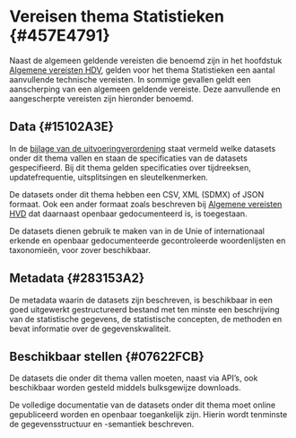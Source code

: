 # Vereisen thema Statistieken {#457E4791}

Naast de algemeen geldende vereisten die benoemd zijn in het hoofdstuk <a href='#207C051B'>Algemene vereisten HDV</a>, gelden voor het thema Statistieken een aantal aanvullende technische vereisten. In sommige gevallen geldt een aanscherping van een algemeen geldende vereiste. Deze aanvullende en aangescherpte vereisten zijn hieronder benoemd.<br/>

## Data {#15102A3E}

In de <a href='https://eur-lex.europa.eu/legal-content/NL/TXT/HTML/?uri=CELEX:32023R0138#d1e32-48-1' target='_blank'>bijlage van de uitvoeringverordening</a> staat vermeld welke datasets onder dit thema vallen en staan de specificaties van de datasets gespecifieerd. Bij dit thema gelden specificaties over tijdreeksen, updatefrequentie, uitsplitsingen en sleutelkenmerken.<br/>

De datasets onder dit thema hebben een CSV, XML (SDMX) of JSON formaat. Ook een ander formaat zoals beschreven bij <a href='#120E3368'>Algemene vereisten HVD</a> dat daarnaast openbaar gedocumenteerd is, is toegestaan.<br/>

De datasets dienen gebruik te maken van in de Unie of internationaal erkende en openbaar gedocumenteerde gecontroleerde woordenlijsten en taxonomieën, voor zover beschikbaar.<br/>

## Metadata {#283153A2}

De metadata waarin de datasets zijn beschreven, is beschikbaar in een goed uitgewerkt gestructureerd bestand met ten minste een beschrijving van de statistische gegevens, de statistische concepten, de methoden en bevat informatie over de gegevenskwaliteit.<br/>

## Beschikbaar stellen {#07622FCB}

De datasets die onder dit thema vallen moeten, naast via API’s, ook beschikbaar worden gesteld middels bulksgewijze downloads.<br/>

De volledige documentatie van de datasets onder dit thema moet online gepubliceerd worden en openbaar toegankelijk zijn. Hierin wordt tenminste de gegevensstructuur en -semantiek beschreven.

